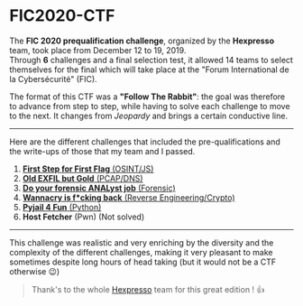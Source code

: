 # FIC2020-CTF

The __FIC 2020 prequalification challenge__, organized by the __Hexpresso__ team, took place from December 12 to 19, 2019.  
Through __6__ challenges and a final selection test, it allowed 14 teams to select themselves for the final which will take place at the "Forum International de la Cybersécurité" (FIC).  

The format of this CTF was a __"Follow The Rabbit"__: the goal was therefore to advance from step to step, while having to solve each challenge to move to the next. It changes from _Jeopardy_ and brings a certain conductive line. 

---

Here are the different challenges that included the pre-qualifications and the write-ups of those that my team and I passed.  

1. [__First Step for First Flag__ (OSINT/JS)](https://github.com/atz-dev/FIC2020-CTF/blob/master/01-flag.md)
2. [__Old EXFIL but Gold__ (PCAP/DNS)](https://github.com/atz-dev/FIC2020-CTF/blob/master/02-exfil.md)
3. [__Do your forensic ANALyst job__ (Forensic)](https://github.com/atz-dev/FIC2020-CTF/blob/master/03-bitlocker.md)
4. [__Wannacry is f*cking back__ (Reverse Engineering/Crypto)](https://github.com/atz-dev/FIC2020-CTF/blob/master/04-wannacry.md)
5. [__Pyjail 4 Fun__ (Python)](https://github.com/atz-dev/FIC2020-CTF/blob/master/05-pyjail.md)
6. __Host Fetcher__ (Pwn) (Not solved)

---

This challenge was realistic and very enriching by the diversity and the complexity of the different challenges, making it very pleasant to make sometimes despite long hours of head taking (but it would not be a CTF otherwise :wink:)  

> Thank's to the whole [Hexpresso](https://www.hexpresso.fr/) team for this great edition ! :thumbsup:
